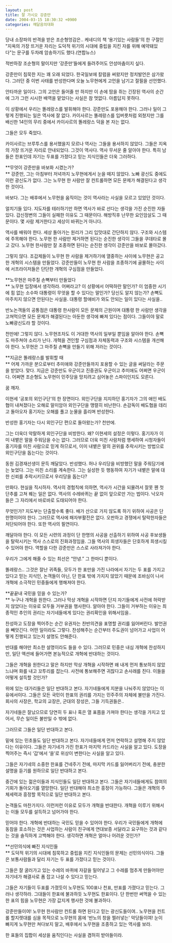 ```yaml
---
layout: post
title: 잘 가시오 강준만
date: 2004-03-15 18:30:32 +0900
categories: 깨달음의대화
---
```

당내 소장파의 반격을 받은 조순형엉감은.. 케네디의 책 ‘용기있는 사람들'의 한 구절인 "지옥의 가장 뜨거운 자리는 도덕적 위기의 시대에 중립을 지킨 자를 위해 예약돼있다"는 문구를 두차례 암송하기도 했다.(연합뉴스)

적반하장 조순형의 말이지만 ‘강준만’들에게 들려주어도 안성마춤이지 싶다. 

강준만이 침묵한 지는 꽤 오래 되었다. 한국일보에 칼럼을 써왔지만 정치발언은 삼가왔다. 그러던 중 이번 사태를 반성한다며 오늘 노무현에게 고언을 남기고 절필을 선언했다. 

안타까운 일이다. 그의 고언은 들어줄 만 하지만 이 손에 땀을 쥐는 긴장된 역사의 순간에 그가 그런 시시한 배역을 맡았다는 사실은 참 멋없다. 아름답지 못하다. 

이 상황에서 우리는 똘레랑스를 발휘해야 한다. 강준만도 포용해야 한다. 그러나 일이 그렇게 진행되는 일은 역사에 잘 없다. 카이사르는 똘레랑스를 입버릇처럼 외쳤지만 그를 배신한 14인의 무리 중에서 카이사르의 똘레랑스 덕을 본 자는 없다. 

그들은 모두 죽었다. 

카이사르는 브루투스를 용서했을지 모르나 역사는 그들을 용서하지 않았다. 그들은 지옥의 가장 뜨거운 자리로 안내되었다. 그것이 역사다. 역사 무서운 줄 알아야 한다. 특히 남들은 한표인데 자기는 두표를 가졌다고 믿는 지식인들은 더욱 그러하다.

**무엇이 강준만을 바보화 시켰는가?  
** 강준만, 그는 아침부터 저녁까지 노무현에게서 눈을 떼지 않았다. 노빠 광신도 중에도 이런 광신도가 없다. 그는 노무현 한 사람만 잘 컨트롤하면 모든 문제가 해결된다고 생각한 것이다. 

바보다. 그는 배후에서 노무현을 움직이는 것이 역사라는 사실을 모르고 있었던 것이다. 

얼치기들 있다. 지도자를 테러하기만 하면 역사가 바로 선다는 생각을 가진 순진한 자들 있다. 갑신정변의 그들이 실패한 이유도 그 때문이다. 해방직후 난무한 요인암살도 그 때문이다. 몇 사람 제거한다고 세상이 바뀌는거 아니다. 

역사를 배워야 한다. 세상 돌아가는 원리가 그리 입맛대로 간단하지 않다. 구조와 시스템에 주목해야 한다. 노무현 한 사람만 제거하면 된다는 순진한 생각이 그들을 쿠데타로 몰고 갔다. 노무현 한사람만 잘 조종하면 된다는 순진한 생각이 강준만을 바보로 몰아갔다.

그렇지 않다. 조갑제들이 노무현 한 사람을 제거하기에 열중하는 사이에 노무현은 공고한 개혁의 시스템을 만들었다. 강준만들이 노무현 한 사람을 조종하기에 골몰하는 사이에 서프라이저들은 단단한 개혁의 구심점을 만들었다. 

**노무현은 마주칠 손뼉부터 만들었다  
** 노무현 입장에서 생각하라. 어쩌라고? 이 상황에서 어떡하란 말인가? 이 엄중한 시기에 힘 없는 소수파 대통령이 무엇을 할 수 있다는 말인가? 당신도 알지 않는가? 손뼉도 마주치지 않으면 안된다는 사실을. 대통령 할애비가 와도 안되는 일이 있다는 사실을..

반노논객들의 공통점은 대통령 한사람이 모든 문제의 근원이며 대통령 한 사람만 생각을 고쳐먹으면 모든 문제가 해결된다는 아둔한 생각에 빠져 있다는 점이다. 그들이야 말로 노빠광신도라 할 것이다. 

천만에! 그렇지 않다. 노무현조차도 이 거대한 역사의 일부일 뿐임을 알아야 한다. 손뼉도 마주쳐야 소리가 난다. 개혁을 견인할 구심점과 자체동력과 구조와 시스템을 개선해야 한다. 노무현은 그 마주칠 손뼉을 만들기 위해 저러는 것이다. 

**지금은 똘레랑스를 발휘할 때  
** 어제 가까운 분으로부터 추미애와 강준만들까지 포용할 수 있는 글을 써달라는 주문을 받았다. 맞다. 지금은 강준만도 우군이고 진중권도 우군이고 추미애도 어쩌면 우군이다. 어쩌면 조순형도 노무현이 민주당을 망치려고 심어놓은 스파이인지도 모른다. 

꿈 깨자. 

이현세 ‘공포의 외인구단’의 한 장면이다. 외인구단을 지지하던 홍기자가 그의 애인 배도협이 내쳐졌다는 오해로 말미암아 외인구단을 맹렬히 비난한다. 손감독이 배도협을 데리고 돌아오자 홍기자는 오해를 풀고 눈물을 흘리며 반성한다. 

반성한 홍기자는 다시 외인구단 편으로 돌아왔는가? 천만에. 

그는 더욱더 악랄하게 외인구단을 비방한다. 왜? 이현세의 설정은 이렇다. 홍기자가 이미 내뱉은 말을 주워담을 수는 없다. 그러므로 더욱 미친 사람처럼 행세하여 시청자들이 홍기자를 미친 사람으로 믿게 하므로서, 이미 내뱉은 말의 권위를 추락시키는 방법으로 외인구단을 돕는다는 것이다. 

동원 김경재선생이 문득 깨달았다. 반성했다. 허나 우리당을 비방했던 말을 주워담기에는 늦었다. 그는 미친 소리를 계속한다. 그는 실성한 듯 행동하여 자기가 내뱉은 말에 대한 신뢰를 추락시키므로서 우리당을 돕는다?

만화다. 현실을 직시하자. 역사의 경험칙에 의하면, 역사가 시간을 되물려서 잘못 꿴 첫 단추를 고쳐 꿰는 일은 없다. 역사의 수레바퀴는 끝 없이 앞으로만 가는 법이다. 낙오자들은 그 자리에서 바로바로 도태되어야 한다. 

무엇인가? 지도부는 단출할수록 좋다. 배가 산으로 가지 않도록 하기 위하여 사공은 단 한명이어야 한다. 그러므로 역사에 패자부활전은 없다. 오판하고 경쟁에서 탈락한자들은 처단되어야 한다. 또한 역사의 필연이다. 

깨달아야 한다. 이 모든 시련의 과정이 단 한명의 사공을 선출하기 위하여 사공 후보생들을 탈락시키는 역사 스스로의 진화과정임을. 그들 역사의 희생자들은 단호하게 희생시킬 수 있어야 한다. 역할을 다한 강준만은 스스로 사라져가야 한다. 

우리가 그에게 해줄 수 있는 최선은 “안녕.” 그 한마디 뿐이다. 

똘레랑스.. 그것은 잘난 귀족들, 모두가 한 표만을 가진 나라에서 자기는 두 표를 가지고 있다고 믿는 지식인, 논객들이 아닌, 단 한표 밖에 가지지 않았기 때문에 조바심이 나서 개혁에 소극적인 민중들에게 행해져야 한다. 

**끝끝내 국민을 믿을 수 있는가?  
** 누구나 개혁을 원한다. 그러나 막상 개혁을 시작하면 단지 자기들에게 사전에 허락받지 않았다는 이유로 모두들 거부권을 행사한다. 알아야 한다. 그들이 거부하는 이유는 최종적인 추인의 권리는 자기네들에게 있다는 권리확인을 위해서임을..

찬성하고 도장을 찍어주는 순간 유권자는 찬반의견을 표명할 권리를 잃어버린다. 발언권을 빼앗긴다. 어떤 일이라도 그렇다. 찬성해주는 순간부터 주도권이 넘어가고 사업이 어떻게 진행되고 있는지 설명도 안해준다. 

반대를 해야만 최소한 설명이라도 들을 수 있다. 그러므로 민중은 내심 개혁에 찬성하지만, 일단 액션에 들어가면 본능적으로 개혁에 반대하는 것이다. 

그들은 개혁을 원한다고 말은 하지만 막상 개혁을 시작하면 왜 내게 먼저 통보하지 않았느냐며 화를 내고 꼬투리를 잡는다. 사전에 통보해주면 귀찮다고 손사래를 친다. 이들을 어떻게 설득할 것인가?

위에 있는 대가리들은 일단 반대하고 본다. 자기네들에게 지분을 나눠주지 않았다는 이유에서이다. 그들은 모든 국민이 한표의 권리를 가지는 민주주의 자체에 불만을 가진다. 회사의 사장은, 학교의 교장은, 군대의 장성은, 그들 기득권들은.. 

자기네들은 잘났으므로 당연히 두 표나 혹은 열 표쯤을 가져야 한다는 생각을 가지고 있어서, 무슨 일이든 불만일 수 밖에 없다. 

그러므로 그들은 일단 반대하고 본다. 

밑에 있는 민초들도 일단 반대하고 본다. 자기네들에게 먼저 연락하고 설명해 주지 않았다는 이유이다. 그들은 자기네가 가진 한표가 마지막 카드라는 사실을 알고 있다. 도장을 찍어주는 즉시 ‘갑’에서 ‘을’로 위상이 변한다는 사실을 알고 있다. 

그들은 자기네의 소중한 한표를 건네주기 전에, 마지막 카드를 잃어버리기 전에, 충분한 설명을 듣기를 원하므로 일단 반대하고 본다. 

중간에 있는 젊은이들과 지식인들도 일단 반대하고 본다. 그들은 자기네들에게도 참여의 기회가 돌아오기를 열망한다. 일단 반대해야 최소한 흥정이 가능하다. 그들은 개혁의 주체세력과 흥정할 목적으로 일단 반대하고 본다. 

논객들도 마찬가지다. 이런저런 이유로 모두가 개혁을 반대한다. 개혁을 이루기 위해서는 이들 모두를 설득하고 넘어가야 한다. 

믿어야 한다. 개혁에 반대하는 국민도 믿을 수 있어야 한다. 우리가 국민들에게 개혁에 동참을 호소하는 것은 사업하는 사람이 친구에게 연대보증 서달라고 요구하는 것과 같다는 것을 솔직하게 고백해야 한다. 생각하면 개혁은 얼마나 어려운 것인가?

**선민의식에 빠진 지식인들  
** 도덕적 위기의 시대에 침묵하고 중립을 지킨 지식인들의 문제는 선민의식이다. 그들은 보통사람들과 달리 자기는 두 표를 가졌다고 믿는 것이다. 

그들은 잘 굴러가고 있는 수레의 바퀴에 자갈을 밀어넣고 그 수레를 멈추게 만들어야만 자기네가 해결사로 폼 잡고 나설 수 있다고 믿는다. 

그들은 자기들이 두표를 가졌듯이 노무현도 100표나 천표, 만표를 가졌다고 믿는다. 그러나 생각하라. 그대들이 한표에 불과하듯 노무현도 한표이다. 단 한번만 써먹을 수 있는 한 표의 힘을 노무현은 가장 값지게 행사한 것에 불과하다. 

강준만들이여! 노무현 한사람만 컨트롤 하면 된다고 믿는 광신도들이여.. 노무현을 컨트롤 할지렛대를 심을 목적으로 노무현의 몸에 '반노의 창을 찔러넣는' 악당들이여! 눈이 빠지게 노무현만 쳐다보지 말고, 배후에서 노무현을 조종하고 있는 역사를 보라. 

한 표들의 집합이 세상을 움직인다는 사실을 겸허히 받아들이라.